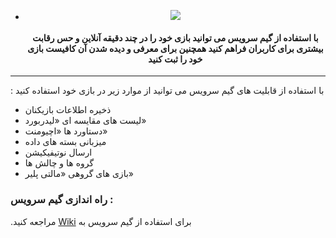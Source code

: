 - <p align="center">
  <img src="https://cdn.gamesservice.ir/public/github-unity-cover.jpg">



  

  <h4>
      <p align="center">
         <b> با استفاده از گیم سرویس می توانید بازی خود را در چند دقیقه آنلاین و حس رقابت بیشتری برای کاربران فراهم کنید
   همچنین برای معرفی و دیده شدن آن کافیست بازی خود را ثبت کنید </b>
      </p>
  </h4>
----



: با استفاده از قابلیت های گیم سرویس می توانید از موارد زیر در بازی خود استفاده کنید

- ذخیره اطلاعات بازیکنان
- لیست های مقایسه ای «لیدربورد»
- دستاورد ها «اچیومنت»
- میزبانی بسته های داده
- ارسال نوتیفیکیشن
- گروه ها و چالش ها
- بازی های گروهی «مالتی پلیر»



### راه اندازی گیم سرویس :

 .مراجعه کنید  [Wiki](https://github.com/firoozehcorporation/GameService-Android-Unity-SDK/wiki) برای استفاده از گیم سرویس به